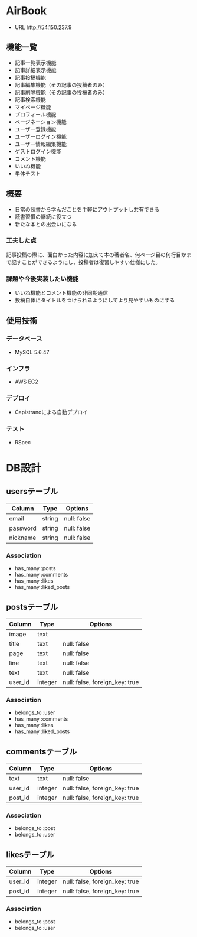 # AirBook
- URL http://54.150.237.9

## 機能一覧
- 記事一覧表示機能
- 記事詳細表示機能
- 記事投稿機能
- 記事編集機能（その記事の投稿者のみ）
- 記事削除機能（その記事の投稿者のみ）
- 記事検索機能
- マイページ機能
- プロフィール機能
- ページネーション機能
- ユーザー登録機能
- ユーザーログイン機能
- ユーザー情報編集機能
- ゲストログイン機能
- コメント機能
- いいね機能
- 単体テスト

## 概要
- 日常の読書から学んだことを手軽にアウトプットし共有できる
- 読書習慣の継続に役立つ
- 新たな本との出会いになる

### 工夫した点
記事投稿の際に、面白かった内容に加えて本の著者名、何ページ目の何行目かまで記すことができるようにし、投稿者は復習しやすい仕様にした。
### 課題や今後実装したい機能
- いいね機能とコメント機能の非同期通信
- 投稿自体にタイトルをつけられるようにしてより見やすいものにする

## 使用技術
### データベース
- MySQL 5.6.47

### インフラ
- AWS EC2

### デプロイ
- Capistranoによる自動デプロイ

### テスト
- RSpec

# DB設計
## usersテーブル
|Column|Type|Options|
|------|----|-------|
|email|string|null: false|
|password|string|null: false|
|nickname|string|null: false|
### Association
- has_many :posts
- has_many :comments
- has_many :likes
- has_many :liked_posts

## postsテーブル
|Column|Type|Options|
|------|----|-------|
|image|text||
|title|text|null: false|
|page|text|null: false|
|line|text|null: false|
|text|text|null: false|
|user_id|integer|null: false, foreign_key: true|
### Association
- belongs_to :user
- has_many :comments
- has_many :likes
- has_many :liked_posts

## commentsテーブル
|Column|Type|Options|
|------|----|-------|
|text|text|null: false|
|user_id|integer|null: false, foreign_key: true|
|post_id|integer|null: false, foreign_key: true|
### Association
- belongs_to :post
- belongs_to :user

## likesテーブル
|Column|Type|Options|
|------|----|-------|
|user_id|integer|null: false, foreign_key: true|
|post_id|integer|null: false, foreign_key: true|
### Association
- belongs_to :post
- belongs_to :user